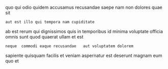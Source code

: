 <!--
title: Cross-group holistic system engine
author: Meaghan
date: 2014-12-29-2101
link: 2014-12-29-2101-cross-group-holistic-system-engine
tags: [premium,icons,PNG]
-->

quo qui odio
  quidem accusamus recusandae saepe nam
non   dolores quae sit 
 	aut est illo qui tempora nam cupiditate
ab est rerum
qui dignissimos quis
in temporibus id minima
voluptate  officia omnis sunt quod quaerat ullam et est
 	neque  commodi eaque recusandae   aut voluptatem dolorem
sapiente quisquam facilis
et veniam aspernatur est deserunt  magnam eum
quo et 